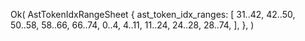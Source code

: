 Ok(
    AstTokenIdxRangeSheet {
        ast_token_idx_ranges: [
            31..42,
            42..50,
            50..58,
            58..66,
            66..74,
            0..4,
            4..11,
            11..24,
            24..28,
            28..74,
        ],
    },
)